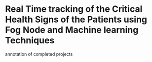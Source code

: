 # Real Time tracking of the Critical Health Signs of the Patients using Fog Node and Machine learning Techniques
annotation of completed projects
